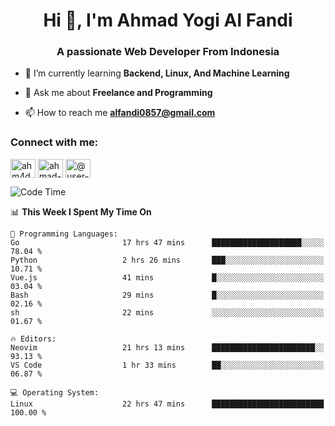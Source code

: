 <h1 align="center">Hi 👋, I'm Ahmad Yogi Al Fandi</h1>
<h3 align="center">A passionate Web Developer From Indonesia</h3>

- 🌱 I’m currently learning **Backend, Linux, And Machine Learning**

- 💬 Ask me about **Freelance and Programming**

- 📫 How to reach me **<alfandi0857@gmail.com>**

<h3 align="left">Connect with me:</h3>
<p align="left">
<a href="https://instagram.com/ahyalfan" target="blank"><img align="center" src="https://raw.githubusercontent.com/rahuldkjain/github-profile-readme-generator/master/src/images/icons/Social/instagram.svg" alt="ahm4d_alf" height="30" width="40" /></a>
  <a href="https://linkedin.com/in/ahmad-yogi-al-fandi" target="blank"><img align="center" src="https://raw.githubusercontent.com/rahuldkjain/github-profile-readme-generator/master/src/images/icons/Social/linked-in-alt.svg" alt="ahmad-yogi-al-fandi" height="30" width="40" /></a>
<a href="https://www.youtube.com/channel/UCLI1Dos-XvgatVk20PHrq2A" target="blank"><img align="center" src="https://raw.githubusercontent.com/rahuldkjain/github-profile-readme-generator/master/src/images/icons/Social/youtube.svg" alt="@user-et3bg8ny5g" height="30" width="40" /></a>
</p>

<!--START_SECTION:waka-->
![Code Time](http://img.shields.io/badge/Code%20Time-178%20hrs%2040%20mins-blue)

📊 **This Week I Spent My Time On** 

```text
💬 Programming Languages: 
Go                       17 hrs 47 mins      ████████████████████░░░░░   78.04 % 
Python                   2 hrs 26 mins       ███░░░░░░░░░░░░░░░░░░░░░░   10.71 % 
Vue.js                   41 mins             █░░░░░░░░░░░░░░░░░░░░░░░░   03.04 % 
Bash                     29 mins             █░░░░░░░░░░░░░░░░░░░░░░░░   02.16 % 
sh                       22 mins             ░░░░░░░░░░░░░░░░░░░░░░░░░   01.67 % 

🔥 Editors: 
Neovim                   21 hrs 13 mins      ███████████████████████░░   93.13 % 
VS Code                  1 hr 33 mins        ██░░░░░░░░░░░░░░░░░░░░░░░   06.87 % 

💻 Operating System: 
Linux                    22 hrs 47 mins      █████████████████████████   100.00 % 
```


<!--END_SECTION:waka-->
